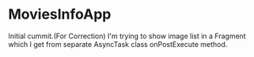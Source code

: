 # MoviesInfoApp
Initial cummit.(For Correction)
I'm trying to show image list in a Fragment which I get from separate AsyncTask class onPostExecute method.


